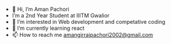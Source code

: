 - 👋 Hi, I’m Aman Pachori
- I’m a 2nd Year Student at IIITM Gwalior
- 👀 I’m interested in Web development and competative coding
- 🌱 I’m currently learning react
- 📫 How to reach me amangirrajpachori2002@gmail.com

<!---
AmanPachori/AmanPachori is a ✨ special ✨ repository because its `README.md` (this file) appears on your GitHub profile.
You can click the Preview link to take a look at your changes.
--->
